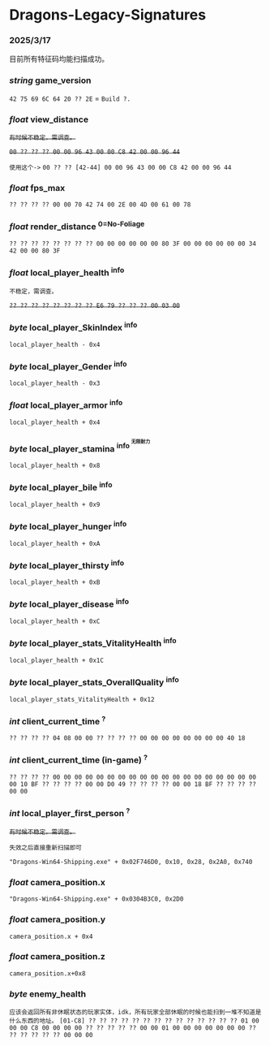 # Dragons-Legacy-Signatures

### 2025/3/17

目前所有特征码均能扫描成功。

### *string* game_version
`42 75 69 6C 64 20 ?? 2E` = `Build ?.`

### *float* view_distance
~~`有时候不稳定，需调查。`~~

~~`00 ?? ?? ?? 00 00 96 43 00 00 C8 42 00 00 96 44`~~

`使用这个->` `00 ?? ?? [42-44] 00 00 96 43 00 00 C8 42 00 00 96 44`

### *float* fps_max
`?? ?? ?? ?? 00 00 70 42 74 00 2E 00 4D 00 61 00 78`

### *float* render_distance <sup>0=No-Foliage</sup>
`?? ?? ?? ?? ?? ?? ?? ?? 00 00 00 00 00 00 80 3F 00 00 00 00 00 00 34 42 00 00 80 3F`

### *float* local_player_health <sup>info<sup>
`不稳定，需调查。`

~~`?? ?? ?? ?? ?? ?? ?? ?? E6 79 ?? ?? ?? 00 03 00`~~

### *byte* local_player_SkinIndex <sup>info<sup>
`local_player_health - 0x4`

### *byte* local_player_Gender <sup>info<sup>
`local_player_health - 0x3`

### *float* local_player_armor <sup>info<sup>
`local_player_health + 0x4`

### *byte* local_player_stamina <sup>info<sup> <sup>无限耐力<sup> 
`local_player_health + 0x8`

### *byte* local_player_bile <sup>info<sup>
`local_player_health + 0x9`

### *byte* local_player_hunger <sup>info<sup>
`local_player_health + 0xA`

### *byte* local_player_thirsty <sup>info<sup>
`local_player_health + 0xB`

### *byte* local_player_disease <sup>info<sup>
`local_player_health + 0xC`

### *byte* local_player_stats_VitalityHealth <sup>info<sup>
`local_player_health + 0x1C`

### *byte* local_player_stats_OverallQuality <sup>info<sup>
`local_player_stats_VitalityHealth + 0x12`

### *int* client_current_time <sup>?</sup>
`?? ?? ?? ?? 04 08 00 00 ?? ?? ?? ?? 00 00 00 00 00 00 00 00 40 18`

### *int* client_current_time (in-game) <sup>?</sup>
`?? ?? ?? ?? 00 00 00 00 00 00 00 00 00 00 00 00 00 00 00 00 00 00 00 00 10 BF ?? ?? ?? ?? 00 00 D0 49 ?? ?? ?? ?? 00 00 18 BF ?? ?? ?? ?? 00 00`

### *int* local_player_first_person <sup>?</sup>
~~`有时候不稳定，需调查。`~~

`失效之后直接重新扫描即可`

`"Dragons-Win64-Shipping.exe" + 0x02F746D0, 0x10, 0x28, 0x2A0, 0x740`

### *float* camera_position.x

`"Dragons-Win64-Shipping.exe" + 0x0304B3C0, 0x2D0`

### *float* camera_position.y

`camera_position.x + 0x4`

### *float* camera_position.z

`camera_position.x+0x8`

### *byte* enemy_health
`应该会返回所有非休眠状态的玩家实体，idk，所有玩家全部休眠的时候也能扫到一堆不知道是什么东西的地址。`
`[01-C8] ?? ?? ?? ?? ?? ?? ?? ?? ?? ?? ?? ?? ?? ?? 01 00 00 00 C8 00 00 00 00 ?? ?? ?? ?? ?? 00 00 01 00 00 00 00 00 00 00 ?? ?? ?? ?? ?? ?? 00 00 00`
